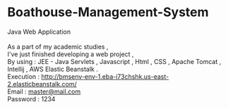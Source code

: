 # Boathouse-Management-System <br/>
Java Web Application <br/>
<br/>
As a part of my academic studies , <br/>
I've just finished developing a web project , <br/>
By using : JEE - Java Servlets , Javascript , Html , CSS , Apache Tomcat , Intellij , AWS Elastic Beanstalk  . <br/>
Execution : http://bmsenv-env-1.eba-i73chshk.us-east-2.elasticbeanstalk.com/ <br/>
Email : master@mail.com <br/>
Password : 1234 <br/>

